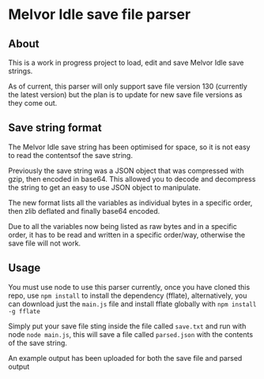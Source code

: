 # Melvor Idle save file parser

## About

This is a work in progress project to load, edit and save Melvor Idle save strings.

As of current, this parser will only support save file version 130 (currently the latest version) but the plan is to update for new save file versions as they come out.

## Save string format

The Melvor Idle save string has been optimised for space, so it is not easy to read the contentsof the save string.

Previously the save string was a JSON object that was compressed with gzip, then encoded in base64. This allowed you to decode and decompress the string to get an easy to use JSON object to manipulate.

The new format lists all the variables as individual bytes in a specific order, then zlib deflated and finally base64 encoded.

Due to all the variables now being listed as raw bytes and in a specific order, it has to be read and written in a specific order/way, otherwise the save file will not work.


## Usage

You must use node to use this parser currently, once you have cloned this repo, use `npm install` to install the dependency (fflate), alternatively, you can  download just the `main.js` file and install fflate globally with `npm install -g fflate`

Simply put your save file sting inside the file called `save.txt` and run with node `node main.js`, this will save a file called `parsed.json` with the contents of the save string.

An example output has been uploaded for both the save file and parsed output
